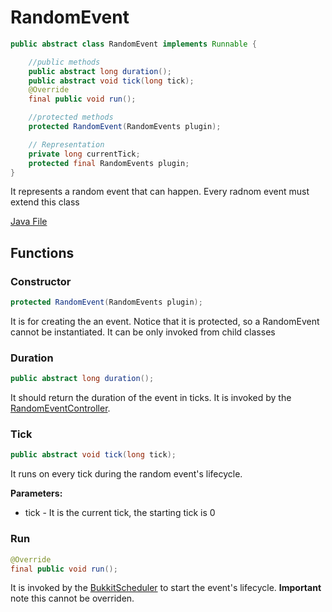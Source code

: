 # RandomEvent

```java
public abstract class RandomEvent implements Runnable {

    //public methods
    public abstract long duration();
    public abstract void tick(long tick);
    @Override
    final public void run();

    //protected methods
    protected RandomEvent(RandomEvents plugin);

    // Representation
    private long currentTick;
    protected final RandomEvents plugin;
}
```

It represents a random event that can happen.
Every radnom event must extend this class

[Java File](../../../src/main/java/antisocialgang/randomevents/domain/RandomEvent.java)

## Functions

### Constructor

```java
protected RandomEvent(RandomEvents plugin);
```

It is for creating the an event. Notice that it is protected, so a RandomEvent cannot be instantiated.
It can be only invoked from child classes

### Duration

```java
public abstract long duration();
```

It should return the duration of the event in ticks.
It is invoked by the [RandomEventController](../controller/RandomEventController.md).

### Tick

```java
public abstract void tick(long tick);
```

It runs on every tick during the random event's lifecycle.

__Parameters:__

- tick - It is the current tick, the starting tick is 0

### Run

```java
@Override
final public void run();
```

It is invoked by the [BukkitScheduler](https://hub.spigotmc.org/javadocs/spigot/org/bukkit/scheduler/BukkitScheduler.html) to start the event's lifecycle.
__Important__ note this cannot be overriden.
